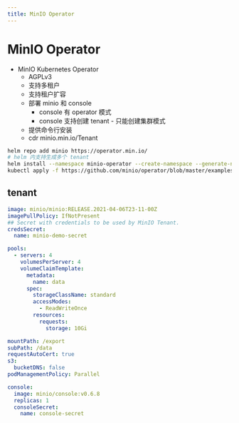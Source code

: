 ```yaml
---
title: MinIO Operator
---
```


# MinIO Operator

- MinIO Kubernetes Operator
  - AGPLv3
  - 支持多租户
  - 支持租户扩容
  - 部署 minio 和 console
    - console 有 operator 模式
    - console 支持创建 tenant - 只能创建集群模式
  - 提供命令行安装
  - cdr minio.min.io/Tenant

```bash
helm repo add minio https://operator.min.io/
# helm 内支持生成多个 tenant
helm install --namespace minio-operator --create-namespace --generate-name minio/minio-operator
kubectl apply -f https://github.com/minio/operator/blob/master/examples/tenant.yaml
```

## tenant

```yaml
image: minio/minio:RELEASE.2021-04-06T23-11-00Z
imagePullPolicy: IfNotPresent
## Secret with credentials to be used by MinIO Tenant.
credsSecret:
  name: minio-demo-secret

pools:
  - servers: 4
    volumesPerServer: 4
    volumeClaimTemplate:
      metadata:
        name: data
      spec:
        storageClassName: standard
        accessModes:
          - ReadWriteOnce
        resources:
          requests:
            storage: 10Gi

mountPath: /export
subPath: /data
requestAutoCert: true
s3:
  bucketDNS: false
podManagementPolicy: Parallel

console:
  image: minio/console:v0.6.8
  replicas: 1
  consoleSecret:
    name: console-secret
```
